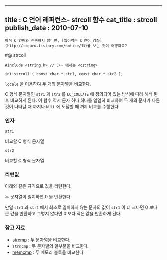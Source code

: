----------------
title : C 언어 레퍼런스- strcoll 함수
cat_title :  strcoll
publish_date : 2010-07-10
--------------



```warning
아직 C 언어와 친숙하지 않다면, [씹어먹는 C 언어 강좌](http://itguru.tistory.com/notice/15)를 보는 것이 어떻까요?

```

#@ strcoll

```info-format
#include <string.h> // C++ 에서는 <cstring>

int strcoll ( const char * str1, const char * str2 );
```

`locale` 을 이용하여 두 개의 문자열을 비교한다.

C 형식 문자열인 `str1` 과 `str2` 를 `LC_COLLATE` 에 정의되어 있는 방식에 따라 해석 된 후 비교하게 된다. 이 함수 역시 문자 하나 하나를 일일히 비교하여 두 개의 문자가 다른 것이 나타날 때 까지나 `NULL` 에 도달할 때 까지 비교를 수행한다.



###  인자


`str1`

비교할 C 형식 문자열

`str2`

비교할 C 형식 문자열




###  리턴값




아래와 같은 규칙으로 값을 리턴한다.

두 문자열이 일치하면 0 을 반환한다.

만일 `str1` 과 `str2` 에서 최초로 일치하지 않는 문자의 값이 `str1` 이 더 크다면 0 보다 큰 값을 반환하고 그렇지 않다면 0 보다 작은 값을 반환하게 된다.



###  참고 자료

*  [strcmp](http://itguru.tistory.com/85)  :  두 문자열을 비교한다.
* `strncmp` :  두 문자열의 일부분을 비교한다.
*  [memcmp](http://itguru.tistory.com/84)  :  두 메모리 블록을 비교한다.